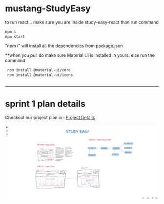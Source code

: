 # mustang-StudyEasy
to run react .. make sure you are inside study-easy-react
than run command
```
npm i
npm start 
```
"npm i" will install all the dependencies from package.json

**when you pull do make sure Material Ui is installed in yours. else run the command 
```
 npm install @material-ui/core
 npm install @material-ui/icons
 
```
---
# sprint 1 plan details
Checkout our project plan in : <a href = "https://github.com/orgs/ualbany-software-engineering/projects/1"> Project Details </a>

<img src = "/StudyEasyApp/Sprint1_planbuild.png" />
